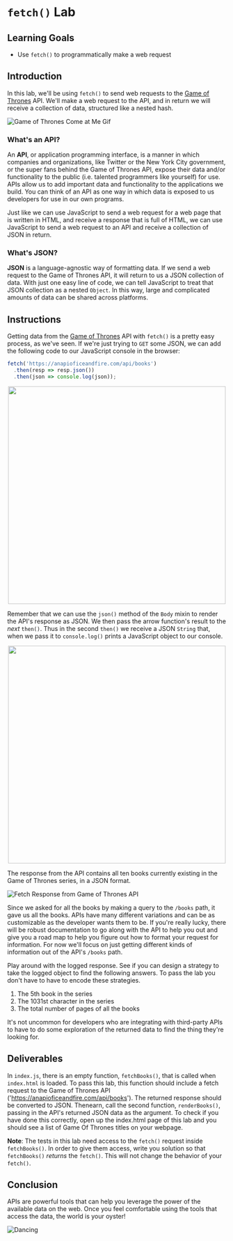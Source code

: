 # `fetch()` Lab

## Learning Goals

- Use `fetch()` to programmatically make a web request

## Introduction

In this lab, we'll be using `fetch()` to send web requests to
the [Game of Thrones][GoT] API. We'll make a web request to the API, and in
return we will receive a collection of data, structured like a nested hash.

![Game of Thrones Come at Me Gif](https://curriculum-content.s3.amazonaws.com/fewpjs/fewpjs-fetch-lab/got-comeatme.gif)

### What's an API?

An **API**, or application programming interface, is a manner in which companies
and organizations, like Twitter or the New York City government, or the super
fans behind the Game of Thrones API, expose their data and/or functionality to
the public (i.e. talented programmers like yourself) for use. APIs allow us to
add important data and functionality to the applications we build. You can think
of an API as one way in which data is exposed to us developers for use in our
own programs.

Just like we can use JavaScript to send a web request for a web page that is
written in HTML, and receive a response that is full of HTML, we can use
JavaScript to send a web request to an API and receive a collection of JSON in
return.

### What's JSON?

**JSON** is a language-agnostic way of formatting data. If we send a web request
to the Game of Thrones API, it will return to us a JSON collection of data. With
just one easy line of code, we can tell JavaScript to treat that JSON collection
as a nested `Object`. In this way, large and complicated amounts of data can be
shared across platforms.

## Instructions

Getting data from the [Game of Thrones][GoT] API with `fetch()` is a pretty easy
process, as we've seen. If we're just trying to `GET` some JSON, we can add the
following code to our JavaScript console in the browser:

```js
fetch('https://anapioficeandfire.com/api/books')
  .then(resp => resp.json())
  .then(json => console.log(json));
```
<p align="center">
  <img src="https://curriculum-content.s3.amazonaws.com/fewpjs/fewpjs-fetch-lab/Image_25_AsynchronousJavaScript.png" width="500">
</p>

Remember that we can use the `json()` method of the `Body` mixin to render the
API's response as JSON. We then pass the arrow function's result to the _next_
`then()`. Thus in the second `then()` we receive a JSON `String` that, when we
pass it to `console.log()` prints a JavaScript object to our console.

<p align="center">
  <img src="https://curriculum-content.s3.amazonaws.com/fewpjs/fewpjs-fetch-lab/Image_26_FullAsynchronousJavaScript.png" width="500">
</p>

The response from the API contains all ten books currently existing in the Game
of Thrones series, in a JSON format.

![Fetch Response from Game of Thrones API](https://curriculum-content.s3.amazonaws.com/web-development/js/ajax/fetch_lab_promises_response.png)

Since we asked for all the books by making a query to the `/books` path, it
gave us all the books.  APIs have many different variations and can be as
customizable as the developer wants them to be. If you're really lucky, there
will be robust documentation to go along with the API to help you out and give
you a road map to help you figure out how to format your request for
information. For now we'll focus on just getting different kinds of information
out of the API's `/books` path.

Play around with the logged response. See if you can design a strategy to take
the logged object to find the following answers. To pass the lab you don't have
to have to encode these strategies.

1. The 5th book in the series
2. The 1031st character in the series
3. The total number of pages of all the books

It's not uncommon for developers who are integrating with third-party APIs to
have to do some exploration of the returned data to find the thing they're
looking for.


## Deliverables

In `index.js`, there is an empty function, `fetchBooks()`, that is called when
`index.html` is loaded. To pass this lab, this function should include a fetch
request to the Game of Thrones API ('https://anapioficeandfire.com/api/books').
The returned response should be converted to JSON. Thenearn, call the second function,
`renderBooks()`, passing in the API's returned JSON data as the argument. To
check if you have done this correctly, open up the index.html page of this lab
and you should see a list of Game Of Thrones titles on your webpage.

**Note**: The tests in this lab need access to the `fetch()` request inside
`fetchBooks()`. In order to give them access, write you solution so that
`fetchBooks()` _returns_ the `fetch()`. This will not change the behavior of
your `fetch()`.

## Conclusion

APIs are powerful tools that can help you leverage the power of the available
data on the web. Once you feel comfortable using the tools that access the data,
the world is your oyster!

![Dancing](https://curriculum-content.s3.amazonaws.com/fewpjs/fewpjs-fetch-lab/got-dancing.gif)

[GoT]: https://anapioficeandfire.com/
